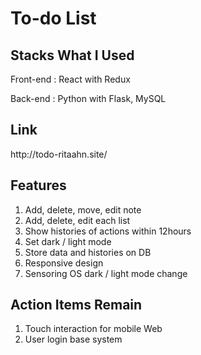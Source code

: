 <h1>To-do List</h1>

<h2>Stacks What I Used </h2>
<p>Front-end : React with Redux</p>
<p>Back-end : Python with Flask, MySQL</p>

<h2>Link</h2>
<p>http://todo-ritaahn.site/</p>

<h2>Features</h2>
<ol>
  <li>Add, delete, move, edit note</li>
  <li>Add, delete, edit each list</li>
  <li>Show histories of actions within 12hours</li>
  <li>Set dark / light mode</li>
  <li>Store data and histories on DB</li>
  <li>Responsive design</li>
  <li>Sensoring OS dark / light mode change</li>
</ol>

<h2>Action Items Remain</h2>
<ol>
  <li>Touch interaction for mobile Web</li>
  <li>User login base system</li>
</ol>

